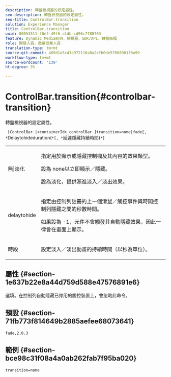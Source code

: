 ```yaml
---
description: 轉盤檢視器的設定屬性。
seo-description: 轉盤檢視器的設定屬性。
seo-title: ControlBar.transition
solution: Experience Manager
title: ControlBar.transition
uuid: 80053511-f0e2-49f6-a1db-cd96c7788703
feature: Dynamic Media經典，檢視器，SDK/API，轉盤橫幅
role: 開發人員，商業從業人員
translation-type: tm+mt
source-git-commit: 469d1a5c43a972116a8a2efb0de5708800130a99
workflow-type: tm+mt
source-wordcount: '139'
ht-degree: 3%

---
```



# ControlBar.transition{#controlbar-transition}

轉盤檢視器的設定屬性。

` [ControlBar.|<containerId>_controlBar.]transition=none|fade[, *`Delaytohideduration(`*[, *`延遲隱藏持續時間)`*]`

<table id="table_441553CD34C94A58A9D7CBF772DEDDB6"> 
 <tbody> 
  <tr> 
   <td colname="col1"> <p> <span class="codeph"> 無|淡化</span> </p> </td> 
   <td colname="col2"> <p> 指定用於顯示或隱藏控制欄及其內容的效果類型。 </p> <p>設為<span class="codeph"> none</span>以立即顯示／隱藏。 </p> <p>設為<span class="codeph">淡化</span>，提供漸進淡入／淡出效果。 </p> </td> 
  </tr> 
  <tr> 
   <td colname="col1"> <p><span class="codeph"><span class="varname"> delaytohide</span></span> </p> </td> 
   <td colname="col2"> <p> 指定由控制列註冊的上一個滑鼠／觸控事件與時間控制列隱藏之間的秒數時間。 </p> <p>如果設為<span class="codeph"> -1</span>，元件不會觸發其自動隱藏效果，因此一律會在畫面上顯示。 </p> </td> 
  </tr> 
  <tr> 
   <td colname="col1"> <p><span class="codeph"><span class="varname"> 時段</span></span> </p> </td> 
   <td colname="col2"> <p> 設定淡入／淡出動畫的持續時間（以秒為單位）。 </p> </td> 
  </tr> 
 </tbody> 
</table>

## 屬性 {#section-1e637b22e8a44d759d588e47576891e6}

選填。在控制列自動隱藏已停用的觸控裝置上，會忽略此命令。

## 預設 {#section-71fb773f814649b2885aefee68073641}

`fade,2,0.3`

## 範例 {#section-bce98c31f08a4a0ab262fab7f95ba020}

```
transition=none
```

